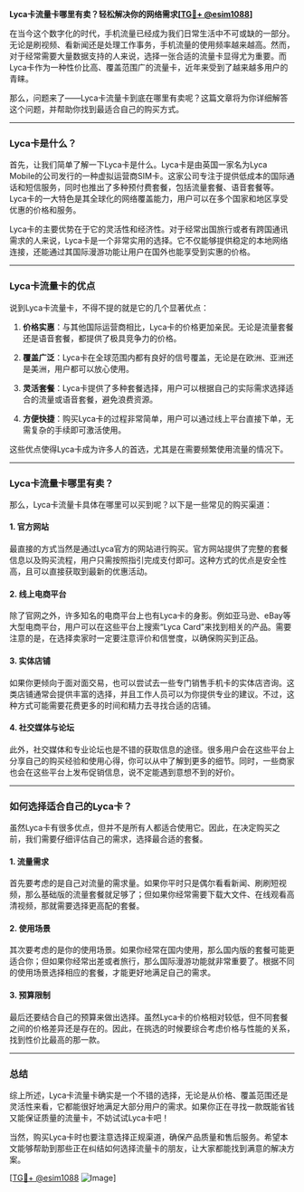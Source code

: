 **Lyca卡流量卡哪里有卖？轻松解决你的网络需求[[TG💪+ @esim1088](https://t.me/s/esim1088)]**

在当今这个数字化的时代，手机流量已经成为我们日常生活中不可或缺的一部分。无论是刷视频、看新闻还是处理工作事务，手机流量的使用频率越来越高。然而，对于经常需要大量数据支持的人来说，选择一张合适的流量卡显得尤为重要。而Lyca卡作为一种性价比高、覆盖范围广的流量卡，近年来受到了越来越多用户的青睐。

那么，问题来了——Lyca卡流量卡到底在哪里有卖呢？这篇文章将为你详细解答这个问题，并帮助你找到最适合自己的购买方式。

---

### Lyca卡是什么？

首先，让我们简单了解一下Lyca卡是什么。Lyca卡是由英国一家名为Lyca Mobile的公司发行的一种虚拟运营商SIM卡。这家公司专注于提供低成本的国际通话和短信服务，同时也推出了多种预付费套餐，包括流量套餐、语音套餐等。Lyca卡的一大特色是其全球化的网络覆盖能力，用户可以在多个国家和地区享受优惠的价格和服务。

Lyca卡的主要优势在于它的灵活性和经济性。对于经常出国旅行或者有跨国通讯需求的人来说，Lyca卡是一个非常实用的选择。它不仅能够提供稳定的本地网络连接，还能通过其国际漫游功能让用户在国外也能享受到实惠的价格。

---

### Lyca卡流量卡的优点

说到Lyca卡流量卡，不得不提的就是它的几个显著优点：

1. **价格实惠**：与其他国际运营商相比，Lyca卡的价格更加亲民。无论是流量套餐还是语音套餐，都提供了极具竞争力的价格。
   
2. **覆盖广泛**：Lyca卡在全球范围内都有良好的信号覆盖，无论是在欧洲、亚洲还是美洲，用户都可以放心使用。

3. **灵活套餐**：Lyca卡提供了多种套餐选择，用户可以根据自己的实际需求选择适合的流量或语音套餐，避免浪费资源。

4. **方便快捷**：购买Lyca卡的过程非常简单，用户可以通过线上平台直接下单，无需复杂的手续即可激活使用。

这些优点使得Lyca卡成为许多人的首选，尤其是在需要频繁使用流量的情况下。

---

### Lyca卡流量卡哪里有卖？

那么，Lyca卡流量卡具体在哪里可以买到呢？以下是一些常见的购买渠道：

#### 1. 官方网站

最直接的方式当然是通过Lyca官方的网站进行购买。官方网站提供了完整的套餐信息以及购买流程，用户只需按照指引完成支付即可。这种方式的优点是安全性高，且可以直接获取到最新的优惠活动。

#### 2. 线上电商平台

除了官网之外，许多知名的电商平台上也有Lyca卡的身影。例如亚马逊、eBay等大型电商平台，用户可以在这些平台上搜索“Lyca Card”来找到相关的产品。需要注意的是，在选择卖家时一定要注意评价和信誉度，以确保购买到正品。

#### 3. 实体店铺

如果你更倾向于面对面交易，也可以尝试去一些专门销售手机卡的实体店咨询。这类店铺通常会提供丰富的选择，并且工作人员可以为你提供专业的建议。不过，这种方式可能需要花费更多的时间和精力去寻找合适的店铺。

#### 4. 社交媒体与论坛

此外，社交媒体和专业论坛也是不错的获取信息的途径。很多用户会在这些平台上分享自己的购买经验和使用心得，你可以从中了解到更多的细节。同时，一些商家也会在这些平台上发布促销信息，说不定能遇到意想不到的好价。

---

### 如何选择适合自己的Lyca卡？

虽然Lyca卡有很多优点，但并不是所有人都适合使用它。因此，在决定购买之前，我们需要仔细评估自己的需求，选择最合适的套餐。

#### 1. 流量需求

首先要考虑的是自己对流量的需求量。如果你平时只是偶尔看看新闻、刷刷短视频，那么基础版的流量套餐就足够了；但如果你经常需要下载大文件、在线观看高清视频，那就需要选择更高配的套餐。

#### 2. 使用场景

其次要考虑的是你的使用场景。如果你经常在国内使用，那么国内版的套餐可能更适合你；但如果你经常出差或者旅行，那么国际漫游功能就非常重要了。根据不同的使用场景选择相应的套餐，才能更好地满足自己的需求。

#### 3. 预算限制

最后还要结合自己的预算来做出选择。虽然Lyca卡的价格相对较低，但不同套餐之间的价格差异还是存在的。因此，在挑选的时候要综合考虑价格与性能的关系，找到性价比最高的那一款。

---

### 总结

综上所述，Lyca卡流量卡确实是一个不错的选择，无论是从价格、覆盖范围还是灵活性来看，它都能很好地满足大部分用户的需求。如果你正在寻找一款既能省钱又能保证质量的流量卡，不妨试试Lyca卡吧！

当然，购买Lyca卡时也要注意选择正规渠道，确保产品质量和售后服务。希望本文能够帮助到那些正在纠结如何选择流量卡的朋友，让大家都能找到满意的解决方案。

[[TG💪+ @esim1088](https://t.me/s/esim1088) ![Image](https://i.postimg.cc/4NQfJmqS/Snipaste-2025-05-13-00-14-12.png)]